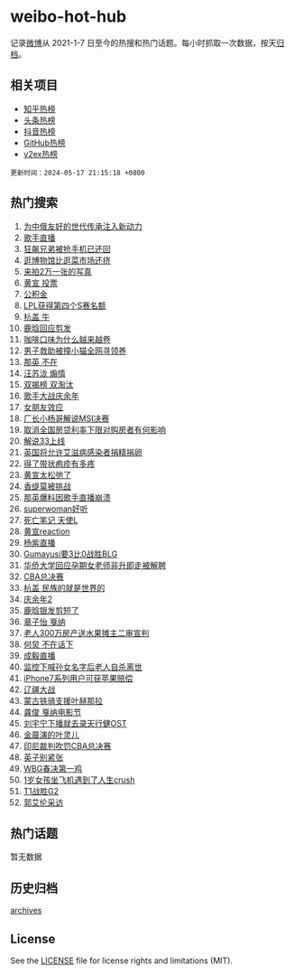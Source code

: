 # weibo-hot-hub

记录[微博](https://www.weibo.com)从 2021-1-7 日至今的热搜和热门话题。每小时抓取一次数据，按天[归档](archives)。

## 相关项目

- [知乎热榜](https://github.com/lonnyzhang423/zhihu-hot-hub)
- [头条热榜](https://github.com/lonnyzhang423/toutiao-hot-hub)
- [抖音热榜](https://github.com/lonnyzhang423/douyin-hot-hub)
- [GitHub热榜](https://github.com/lonnyzhang423/github-hot-hub)
- [v2ex热榜](https://github.com/lonnyzhang423/v2ex-hot-hub)


`更新时间：2024-05-17 21:15:18 +0800`

## 热门搜索

1. [为中俄友好的世代传承注入新动力](https://m.weibo.cn/search?containerid=100103type%3D1%26t%3D10%26q%3D%23%E4%B8%BA%E4%B8%AD%E4%BF%84%E5%8F%8B%E5%A5%BD%E7%9A%84%E4%B8%96%E4%BB%A3%E4%BC%A0%E6%89%BF%E6%B3%A8%E5%85%A5%E6%96%B0%E5%8A%A8%E5%8A%9B%23&stream_entry_id=51&isnewpage=1&extparam=seat%3D1%26pos%3D0%26c_type%3D51%26stream_entry_id%3D51%26cate%3D10103%26q%3D%2523%25E4%25B8%25BA%25E4%25B8%25AD%25E4%25BF%2584%25E5%258F%258B%25E5%25A5%25BD%25E7%259A%2584%25E4%25B8%2596%25E4%25BB%25A3%25E4%25BC%25A0%25E6%2589%25BF%25E6%25B3%25A8%25E5%2585%25A5%25E6%2596%25B0%25E5%258A%25A8%25E5%258A%259B%2523%26dgr%3D0%26filter_type%3Drealtimehot%26display_time%3D1715951716%26pre_seqid%3D1715951716938911540189)
1. [歌手直播](https://m.weibo.cn/search?containerid=100103type%3D1%26t%3D10%26q%3D%E6%AD%8C%E6%89%8B%E7%9B%B4%E6%92%AD&stream_entry_id=31&isnewpage=1&extparam=seat%3D1%26lcate%3D5001%26c_type%3D31%26realpos%3D1%26cate%3D5001%26q%3D%25E6%25AD%258C%25E6%2589%258B%25E7%259B%25B4%25E6%2592%25AD%26dgr%3D0%26pos%3D0%26flag%3D4%26stream_entry_id%3D31%26band_rank%3D1%26filter_type%3Drealtimehot%26display_time%3D1715951716%26pre_seqid%3D1715951716938911540189)
1. [狂飙兄弟被抢手机已还回](https://m.weibo.cn/search?containerid=100103type%3D1%26t%3D10%26q%3D%23%E7%8B%82%E9%A3%99%E5%85%84%E5%BC%9F%E8%A2%AB%E6%8A%A2%E6%89%8B%E6%9C%BA%E5%B7%B2%E8%BF%98%E5%9B%9E%23&stream_entry_id=31&isnewpage=1&extparam=seat%3D1%26lcate%3D5001%26c_type%3D31%26realpos%3D2%26cate%3D5001%26q%3D%2523%25E7%258B%2582%25E9%25A3%2599%25E5%2585%2584%25E5%25BC%259F%25E8%25A2%25AB%25E6%258A%25A2%25E6%2589%258B%25E6%259C%25BA%25E5%25B7%25B2%25E8%25BF%2598%25E5%259B%259E%2523%26dgr%3D0%26pos%3D1%26flag%3D0%26stream_entry_id%3D31%26band_rank%3D2%26filter_type%3Drealtimehot%26display_time%3D1715951716%26pre_seqid%3D1715951716938911540189)
1. [逛博物馆比逛菜市场还挤](https://m.weibo.cn/search?containerid=100103type%3D1%26t%3D10%26q%3D%23%E9%80%9B%E5%8D%9A%E7%89%A9%E9%A6%86%E6%AF%94%E9%80%9B%E8%8F%9C%E5%B8%82%E5%9C%BA%E8%BF%98%E6%8C%A4%23&stream_entry_id=31&isnewpage=1&extparam=seat%3D1%26lcate%3D5001%26c_type%3D31%26realpos%3D3%26cate%3D5001%26q%3D%2523%25E9%2580%259B%25E5%258D%259A%25E7%2589%25A9%25E9%25A6%2586%25E6%25AF%2594%25E9%2580%259B%25E8%258F%259C%25E5%25B8%2582%25E5%259C%25BA%25E8%25BF%2598%25E6%258C%25A4%2523%26dgr%3D0%26pos%3D2%26flag%3D0%26stream_entry_id%3D31%26band_rank%3D3%26filter_type%3Drealtimehot%26display_time%3D1715951716%26pre_seqid%3D1715951716938911540189)
1. [来拍2万一张的写真](https://m.weibo.cn/search?containerid=100103type%3D1%26t%3D10%26q%3D%23%E6%9D%A5%E6%8B%8D2%E4%B8%87%E4%B8%80%E5%BC%A0%E7%9A%84%E5%86%99%E7%9C%9F%23&stream_entry_id=31&isnewpage=1&extparam=seat%3D1%26lcate%3D5001%26c_type%3D31%26cate%3D5001%26q%3D%2523%25E6%259D%25A5%25E6%258B%258D2%25E4%25B8%2587%25E4%25B8%2580%25E5%25BC%25A0%25E7%259A%2584%25E5%2586%2599%25E7%259C%259F%2523%26dgr%3D0%26topic_ad%3D1%26pos%3D3%26stream_entry_id%3D31%26is_ad_pos%3D1%26adid%3D236653%26band_rank%3D4%26filter_type%3Drealtimehot%26display_time%3D1715951716%26pre_seqid%3D1715951716938911540189)
1. [黄宣 投票](https://m.weibo.cn/search?containerid=100103type%3D1%26t%3D10%26q%3D%E9%BB%84%E5%AE%A3+%E6%8A%95%E7%A5%A8&stream_entry_id=31&isnewpage=1&extparam=seat%3D1%26lcate%3D5001%26c_type%3D31%26realpos%3D4%26cate%3D5001%26q%3D%25E9%25BB%2584%25E5%25AE%25A3%2520%25E6%258A%2595%25E7%25A5%25A8%26dgr%3D0%26pos%3D4%26flag%3D1%26stream_entry_id%3D31%26band_rank%3D4%26filter_type%3Drealtimehot%26display_time%3D1715951716%26pre_seqid%3D1715951716938911540189)
1. [公积金](https://m.weibo.cn/search?containerid=100103type%3D1%26t%3D10%26q%3D%E5%85%AC%E7%A7%AF%E9%87%91&stream_entry_id=31&isnewpage=1&extparam=seat%3D1%26lcate%3D5001%26c_type%3D31%26realpos%3D5%26cate%3D5001%26q%3D%25E5%2585%25AC%25E7%25A7%25AF%25E9%2587%2591%26dgr%3D0%26pos%3D5%26flag%3D0%26stream_entry_id%3D31%26band_rank%3D5%26filter_type%3Drealtimehot%26display_time%3D1715951716%26pre_seqid%3D1715951716938911540189)
1. [LPL获得第四个S赛名额](https://m.weibo.cn/search?containerid=100103type%3D1%26t%3D10%26q%3D%23LPL%E8%8E%B7%E5%BE%97%E7%AC%AC%E5%9B%9B%E4%B8%AAS%E8%B5%9B%E5%90%8D%E9%A2%9D%23&stream_entry_id=31&isnewpage=1&extparam=seat%3D1%26lcate%3D5001%26c_type%3D31%26realpos%3D6%26cate%3D5001%26q%3D%2523LPL%25E8%258E%25B7%25E5%25BE%2597%25E7%25AC%25AC%25E5%259B%259B%25E4%25B8%25AAS%25E8%25B5%259B%25E5%2590%258D%25E9%25A2%259D%2523%26dgr%3D0%26pos%3D6%26flag%3D1%26stream_entry_id%3D31%26band_rank%3D6%26filter_type%3Drealtimehot%26display_time%3D1715951716%26pre_seqid%3D1715951716938911540189)
1. [杭盖 牛](https://m.weibo.cn/search?containerid=100103type%3D1%26t%3D10%26q%3D%E6%9D%AD%E7%9B%96+%E7%89%9B&stream_entry_id=31&isnewpage=1&extparam=seat%3D1%26lcate%3D5001%26c_type%3D31%26realpos%3D7%26cate%3D5001%26q%3D%25E6%259D%25AD%25E7%259B%2596%2520%25E7%2589%259B%26dgr%3D0%26pos%3D7%26flag%3D1%26stream_entry_id%3D31%26band_rank%3D7%26filter_type%3Drealtimehot%26display_time%3D1715951716%26pre_seqid%3D1715951716938911540189)
1. [鹿晗回应剪发](https://m.weibo.cn/search?containerid=100103type%3D1%26t%3D10%26q%3D%23%E9%B9%BF%E6%99%97%E5%9B%9E%E5%BA%94%E5%89%AA%E5%8F%91%23&stream_entry_id=31&isnewpage=1&extparam=seat%3D1%26lcate%3D5001%26c_type%3D31%26realpos%3D8%26cate%3D5001%26q%3D%2523%25E9%25B9%25BF%25E6%2599%2597%25E5%259B%259E%25E5%25BA%2594%25E5%2589%25AA%25E5%258F%2591%2523%26dgr%3D0%26pos%3D8%26flag%3D1%26stream_entry_id%3D31%26band_rank%3D8%26filter_type%3Drealtimehot%26display_time%3D1715951716%26pre_seqid%3D1715951716938911540189)
1. [咖啡口味为什么越来越卷](https://m.weibo.cn/search?containerid=100103type%3D1%26t%3D10%26q%3D%23%E5%92%96%E5%95%A1%E5%8F%A3%E5%91%B3%E4%B8%BA%E4%BB%80%E4%B9%88%E8%B6%8A%E6%9D%A5%E8%B6%8A%E5%8D%B7%23&stream_entry_id=31&isnewpage=1&extparam=seat%3D1%26lcate%3D5001%26c_type%3D31%26realpos%3D9%26cate%3D5001%26q%3D%2523%25E5%2592%2596%25E5%2595%25A1%25E5%258F%25A3%25E5%2591%25B3%25E4%25B8%25BA%25E4%25BB%2580%25E4%25B9%2588%25E8%25B6%258A%25E6%259D%25A5%25E8%25B6%258A%25E5%258D%25B7%2523%26dgr%3D0%26pos%3D9%26flag%3D1%26stream_entry_id%3D31%26band_rank%3D9%26filter_type%3Drealtimehot%26display_time%3D1715951716%26pre_seqid%3D1715951716938911540189)
1. [男子救助被撞小猫全网寻领养](https://m.weibo.cn/search?containerid=100103type%3D1%26t%3D10%26q%3D%23%E7%94%B7%E5%AD%90%E6%95%91%E5%8A%A9%E8%A2%AB%E6%92%9E%E5%B0%8F%E7%8C%AB%E5%85%A8%E7%BD%91%E5%AF%BB%E9%A2%86%E5%85%BB%23&stream_entry_id=31&isnewpage=1&extparam=seat%3D1%26lcate%3D5001%26c_type%3D31%26realpos%3D10%26cate%3D5001%26q%3D%2523%25E7%2594%25B7%25E5%25AD%2590%25E6%2595%2591%25E5%258A%25A9%25E8%25A2%25AB%25E6%2592%259E%25E5%25B0%258F%25E7%258C%25AB%25E5%2585%25A8%25E7%25BD%2591%25E5%25AF%25BB%25E9%25A2%2586%25E5%2585%25BB%2523%26dgr%3D0%26pos%3D10%26flag%3D32768%26stream_entry_id%3D31%26band_rank%3D10%26filter_type%3Drealtimehot%26display_time%3D1715951716%26pre_seqid%3D1715951716938911540189)
1. [那英 不在](https://m.weibo.cn/search?containerid=100103type%3D1%26t%3D10%26q%3D%E9%82%A3%E8%8B%B1+%E4%B8%8D%E5%9C%A8&stream_entry_id=31&isnewpage=1&extparam=seat%3D1%26lcate%3D5001%26c_type%3D31%26realpos%3D11%26cate%3D5001%26q%3D%25E9%2582%25A3%25E8%258B%25B1%2520%25E4%25B8%258D%25E5%259C%25A8%26dgr%3D0%26pos%3D11%26flag%3D1%26stream_entry_id%3D31%26band_rank%3D11%26filter_type%3Drealtimehot%26display_time%3D1715951716%26pre_seqid%3D1715951716938911540189)
1. [汪苏泷 煽情](https://m.weibo.cn/search?containerid=100103type%3D1%26t%3D10%26q%3D%E6%B1%AA%E8%8B%8F%E6%B3%B7+%E7%85%BD%E6%83%85&stream_entry_id=31&isnewpage=1&extparam=seat%3D1%26lcate%3D5001%26c_type%3D31%26realpos%3D12%26cate%3D5001%26q%3D%25E6%25B1%25AA%25E8%258B%258F%25E6%25B3%25B7%2520%25E7%2585%25BD%25E6%2583%2585%26dgr%3D0%26pos%3D12%26flag%3D1%26stream_entry_id%3D31%26band_rank%3D12%26filter_type%3Drealtimehot%26display_time%3D1715951716%26pre_seqid%3D1715951716938911540189)
1. [双揭榜 双淘汰](https://m.weibo.cn/search?containerid=100103type%3D1%26t%3D10%26q%3D%E5%8F%8C%E6%8F%AD%E6%A6%9C+%E5%8F%8C%E6%B7%98%E6%B1%B0&stream_entry_id=31&isnewpage=1&extparam=seat%3D1%26lcate%3D5001%26c_type%3D31%26realpos%3D13%26cate%3D5001%26q%3D%25E5%258F%258C%25E6%258F%25AD%25E6%25A6%259C%2520%25E5%258F%258C%25E6%25B7%2598%25E6%25B1%25B0%26dgr%3D0%26pos%3D13%26flag%3D1%26stream_entry_id%3D31%26band_rank%3D13%26filter_type%3Drealtimehot%26display_time%3D1715951716%26pre_seqid%3D1715951716938911540189)
1. [歌手大战庆余年](https://m.weibo.cn/search?containerid=100103type%3D1%26t%3D10%26q%3D%E6%AD%8C%E6%89%8B%E5%A4%A7%E6%88%98%E5%BA%86%E4%BD%99%E5%B9%B4&stream_entry_id=31&isnewpage=1&extparam=seat%3D1%26lcate%3D5001%26c_type%3D31%26realpos%3D14%26cate%3D5001%26q%3D%25E6%25AD%258C%25E6%2589%258B%25E5%25A4%25A7%25E6%2588%2598%25E5%25BA%2586%25E4%25BD%2599%25E5%25B9%25B4%26dgr%3D0%26pos%3D14%26flag%3D0%26stream_entry_id%3D31%26band_rank%3D14%26filter_type%3Drealtimehot%26display_time%3D1715951716%26pre_seqid%3D1715951716938911540189)
1. [女朋友效应](https://m.weibo.cn/search?containerid=100103type%3D1%26t%3D10%26q%3D%E5%A5%B3%E6%9C%8B%E5%8F%8B%E6%95%88%E5%BA%94&stream_entry_id=31&isnewpage=1&extparam=seat%3D1%26lcate%3D5001%26c_type%3D31%26realpos%3D15%26cate%3D5001%26q%3D%25E5%25A5%25B3%25E6%259C%258B%25E5%258F%258B%25E6%2595%2588%25E5%25BA%2594%26dgr%3D0%26pos%3D15%26flag%3D1%26stream_entry_id%3D31%26band_rank%3D15%26filter_type%3Drealtimehot%26display_time%3D1715951716%26pre_seqid%3D1715951716938911540189)
1. [厂长小杨哥解说MSI决赛](https://m.weibo.cn/search?containerid=100103type%3D1%26t%3D10%26q%3D%23%E5%8E%82%E9%95%BF%E5%B0%8F%E6%9D%A8%E5%93%A5%E8%A7%A3%E8%AF%B4MSI%E5%86%B3%E8%B5%9B%23&stream_entry_id=31&isnewpage=1&extparam=seat%3D1%26lcate%3D5001%26c_type%3D31%26realpos%3D16%26cate%3D5001%26q%3D%2523%25E5%258E%2582%25E9%2595%25BF%25E5%25B0%258F%25E6%259D%25A8%25E5%2593%25A5%25E8%25A7%25A3%25E8%25AF%25B4MSI%25E5%2586%25B3%25E8%25B5%259B%2523%26dgr%3D0%26pos%3D16%26flag%3D1%26stream_entry_id%3D31%26band_rank%3D16%26filter_type%3Drealtimehot%26display_time%3D1715951716%26pre_seqid%3D1715951716938911540189)
1. [取消全国房贷利率下限对购房者有何影响](https://m.weibo.cn/search?containerid=100103type%3D1%26t%3D10%26q%3D%23%E5%8F%96%E6%B6%88%E5%85%A8%E5%9B%BD%E6%88%BF%E8%B4%B7%E5%88%A9%E7%8E%87%E4%B8%8B%E9%99%90%E5%AF%B9%E8%B4%AD%E6%88%BF%E8%80%85%E6%9C%89%E4%BD%95%E5%BD%B1%E5%93%8D%23&stream_entry_id=31&isnewpage=1&extparam=seat%3D1%26lcate%3D5001%26c_type%3D31%26realpos%3D17%26cate%3D5001%26q%3D%2523%25E5%258F%2596%25E6%25B6%2588%25E5%2585%25A8%25E5%259B%25BD%25E6%2588%25BF%25E8%25B4%25B7%25E5%2588%25A9%25E7%258E%2587%25E4%25B8%258B%25E9%2599%2590%25E5%25AF%25B9%25E8%25B4%25AD%25E6%2588%25BF%25E8%2580%2585%25E6%259C%2589%25E4%25BD%2595%25E5%25BD%25B1%25E5%2593%258D%2523%26dgr%3D0%26pos%3D17%26flag%3D0%26stream_entry_id%3D31%26band_rank%3D17%26filter_type%3Drealtimehot%26display_time%3D1715951716%26pre_seqid%3D1715951716938911540189)
1. [解说33上线](https://m.weibo.cn/search?containerid=100103type%3D1%26t%3D10%26q%3D%23%E8%A7%A3%E8%AF%B433%E4%B8%8A%E7%BA%BF%23&stream_entry_id=31&isnewpage=1&extparam=seat%3D1%26lcate%3D5001%26c_type%3D31%26realpos%3D18%26cate%3D5001%26q%3D%2523%25E8%25A7%25A3%25E8%25AF%25B433%25E4%25B8%258A%25E7%25BA%25BF%2523%26dgr%3D0%26pos%3D18%26flag%3D1%26stream_entry_id%3D31%26band_rank%3D18%26filter_type%3Drealtimehot%26display_time%3D1715951716%26pre_seqid%3D1715951716938911540189)
1. [英国将允许艾滋病感染者捐精捐卵](https://m.weibo.cn/search?containerid=100103type%3D1%26t%3D10%26q%3D%23%E8%8B%B1%E5%9B%BD%E5%B0%86%E5%85%81%E8%AE%B8%E8%89%BE%E6%BB%8B%E7%97%85%E6%84%9F%E6%9F%93%E8%80%85%E6%8D%90%E7%B2%BE%E6%8D%90%E5%8D%B5%23&stream_entry_id=31&isnewpage=1&extparam=seat%3D1%26lcate%3D5001%26c_type%3D31%26realpos%3D19%26cate%3D5001%26q%3D%2523%25E8%258B%25B1%25E5%259B%25BD%25E5%25B0%2586%25E5%2585%2581%25E8%25AE%25B8%25E8%2589%25BE%25E6%25BB%258B%25E7%2597%2585%25E6%2584%259F%25E6%259F%2593%25E8%2580%2585%25E6%258D%2590%25E7%25B2%25BE%25E6%258D%2590%25E5%258D%25B5%2523%26dgr%3D0%26pos%3D19%26flag%3D0%26stream_entry_id%3D31%26band_rank%3D19%26filter_type%3Drealtimehot%26display_time%3D1715951716%26pre_seqid%3D1715951716938911540189)
1. [得了带状疱疹有多疼](https://m.weibo.cn/search?containerid=100103type%3D1%26t%3D10%26q%3D%23%E5%BE%97%E4%BA%86%E5%B8%A6%E7%8A%B6%E7%96%B1%E7%96%B9%E6%9C%89%E5%A4%9A%E7%96%BC%23&stream_entry_id=31&isnewpage=1&extparam=seat%3D1%26lcate%3D5001%26c_type%3D31%26realpos%3D20%26cate%3D5001%26q%3D%2523%25E5%25BE%2597%25E4%25BA%2586%25E5%25B8%25A6%25E7%258A%25B6%25E7%2596%25B1%25E7%2596%25B9%25E6%259C%2589%25E5%25A4%259A%25E7%2596%25BC%2523%26dgr%3D0%26pos%3D20%26flag%3D1%26stream_entry_id%3D31%26band_rank%3D20%26filter_type%3Drealtimehot%26display_time%3D1715951716%26pre_seqid%3D1715951716938911540189)
1. [黄宣太松弛了](https://m.weibo.cn/search?containerid=100103type%3D1%26t%3D10%26q%3D%E9%BB%84%E5%AE%A3%E5%A4%AA%E6%9D%BE%E5%BC%9B%E4%BA%86&stream_entry_id=31&isnewpage=1&extparam=seat%3D1%26lcate%3D5001%26c_type%3D31%26realpos%3D21%26cate%3D5001%26q%3D%25E9%25BB%2584%25E5%25AE%25A3%25E5%25A4%25AA%25E6%259D%25BE%25E5%25BC%259B%25E4%25BA%2586%26dgr%3D0%26pos%3D21%26flag%3D1%26stream_entry_id%3D31%26band_rank%3D21%26filter_type%3Drealtimehot%26display_time%3D1715951716%26pre_seqid%3D1715951716938911540189)
1. [香缇莫被挑战](https://m.weibo.cn/search?containerid=100103type%3D1%26t%3D10%26q%3D%23%E9%A6%99%E7%BC%87%E8%8E%AB%E8%A2%AB%E6%8C%91%E6%88%98%23&stream_entry_id=31&isnewpage=1&extparam=seat%3D1%26lcate%3D5001%26c_type%3D31%26realpos%3D22%26cate%3D5001%26q%3D%2523%25E9%25A6%2599%25E7%25BC%2587%25E8%258E%25AB%25E8%25A2%25AB%25E6%258C%2591%25E6%2588%2598%2523%26dgr%3D0%26pos%3D22%26flag%3D1%26stream_entry_id%3D31%26band_rank%3D22%26filter_type%3Drealtimehot%26display_time%3D1715951716%26pre_seqid%3D1715951716938911540189)
1. [那英爆料因歌手直播崩溃](https://m.weibo.cn/search?containerid=100103type%3D1%26t%3D10%26q%3D%23%E9%82%A3%E8%8B%B1%E7%88%86%E6%96%99%E5%9B%A0%E6%AD%8C%E6%89%8B%E7%9B%B4%E6%92%AD%E5%B4%A9%E6%BA%83%23&stream_entry_id=31&isnewpage=1&extparam=seat%3D1%26lcate%3D5001%26c_type%3D31%26realpos%3D23%26cate%3D5001%26q%3D%2523%25E9%2582%25A3%25E8%258B%25B1%25E7%2588%2586%25E6%2596%2599%25E5%259B%25A0%25E6%25AD%258C%25E6%2589%258B%25E7%259B%25B4%25E6%2592%25AD%25E5%25B4%25A9%25E6%25BA%2583%2523%26dgr%3D0%26pos%3D23%26flag%3D2%26stream_entry_id%3D31%26band_rank%3D23%26filter_type%3Drealtimehot%26display_time%3D1715951716%26pre_seqid%3D1715951716938911540189)
1. [superwoman好听](https://m.weibo.cn/search?containerid=100103type%3D1%26t%3D10%26q%3D%23superwoman%E5%A5%BD%E5%90%AC%23&stream_entry_id=31&isnewpage=1&extparam=seat%3D1%26lcate%3D5001%26c_type%3D31%26realpos%3D24%26cate%3D5001%26q%3D%2523superwoman%25E5%25A5%25BD%25E5%2590%25AC%2523%26dgr%3D0%26pos%3D24%26flag%3D1%26stream_entry_id%3D31%26band_rank%3D24%26filter_type%3Drealtimehot%26display_time%3D1715951716%26pre_seqid%3D1715951716938911540189)
1. [死亡笔记 天使L](https://m.weibo.cn/search?containerid=100103type%3D1%26t%3D10%26q%3D%E6%AD%BB%E4%BA%A1%E7%AC%94%E8%AE%B0+%E5%A4%A9%E4%BD%BFL&stream_entry_id=31&isnewpage=1&extparam=seat%3D1%26lcate%3D5001%26c_type%3D31%26realpos%3D25%26cate%3D5001%26q%3D%25E6%25AD%25BB%25E4%25BA%25A1%25E7%25AC%2594%25E8%25AE%25B0%2520%25E5%25A4%25A9%25E4%25BD%25BFL%26dgr%3D0%26pos%3D25%26flag%3D1%26stream_entry_id%3D31%26band_rank%3D25%26filter_type%3Drealtimehot%26display_time%3D1715951716%26pre_seqid%3D1715951716938911540189)
1. [黄宣reaction](https://m.weibo.cn/search?containerid=100103type%3D1%26t%3D10%26q%3D%E9%BB%84%E5%AE%A3reaction&stream_entry_id=31&isnewpage=1&extparam=seat%3D1%26lcate%3D5001%26c_type%3D31%26realpos%3D26%26cate%3D5001%26q%3D%25E9%25BB%2584%25E5%25AE%25A3reaction%26dgr%3D0%26pos%3D26%26flag%3D1%26stream_entry_id%3D31%26band_rank%3D26%26filter_type%3Drealtimehot%26display_time%3D1715951716%26pre_seqid%3D1715951716938911540189)
1. [杨紫直播](https://m.weibo.cn/search?containerid=100103type%3D1%26t%3D10%26q%3D%E6%9D%A8%E7%B4%AB%E7%9B%B4%E6%92%AD&stream_entry_id=31&isnewpage=1&extparam=seat%3D1%26lcate%3D5001%26c_type%3D31%26realpos%3D27%26cate%3D5001%26q%3D%25E6%259D%25A8%25E7%25B4%25AB%25E7%259B%25B4%25E6%2592%25AD%26dgr%3D0%26pos%3D27%26flag%3D1%26stream_entry_id%3D31%26band_rank%3D27%26filter_type%3Drealtimehot%26display_time%3D1715951716%26pre_seqid%3D1715951716938911540189)
1. [Gumayusi要3比0战胜BLG](https://m.weibo.cn/search?containerid=100103type%3D1%26t%3D10%26q%3D%23Gumayusi%E8%A6%813%E6%AF%940%E6%88%98%E8%83%9CBLG%23&stream_entry_id=31&isnewpage=1&extparam=seat%3D1%26lcate%3D5001%26c_type%3D31%26realpos%3D28%26cate%3D5001%26q%3D%2523Gumayusi%25E8%25A6%25813%25E6%25AF%25940%25E6%2588%2598%25E8%2583%259CBLG%2523%26dgr%3D0%26pos%3D28%26flag%3D1%26stream_entry_id%3D31%26band_rank%3D28%26filter_type%3Drealtimehot%26display_time%3D1715951716%26pre_seqid%3D1715951716938911540189)
1. [华侨大学回应孕期女老师非升即走被解聘](https://m.weibo.cn/search?containerid=100103type%3D1%26t%3D10%26q%3D%23%E5%8D%8E%E4%BE%A8%E5%A4%A7%E5%AD%A6%E5%9B%9E%E5%BA%94%E5%AD%95%E6%9C%9F%E5%A5%B3%E8%80%81%E5%B8%88%E9%9D%9E%E5%8D%87%E5%8D%B3%E8%B5%B0%E8%A2%AB%E8%A7%A3%E8%81%98%23&stream_entry_id=31&isnewpage=1&extparam=seat%3D1%26lcate%3D5001%26c_type%3D31%26realpos%3D29%26cate%3D5001%26q%3D%2523%25E5%258D%258E%25E4%25BE%25A8%25E5%25A4%25A7%25E5%25AD%25A6%25E5%259B%259E%25E5%25BA%2594%25E5%25AD%2595%25E6%259C%259F%25E5%25A5%25B3%25E8%2580%2581%25E5%25B8%2588%25E9%259D%259E%25E5%258D%2587%25E5%258D%25B3%25E8%25B5%25B0%25E8%25A2%25AB%25E8%25A7%25A3%25E8%2581%2598%2523%26dgr%3D0%26pos%3D29%26flag%3D0%26stream_entry_id%3D31%26band_rank%3D29%26filter_type%3Drealtimehot%26display_time%3D1715951716%26pre_seqid%3D1715951716938911540189)
1. [CBA总决赛](https://m.weibo.cn/search?containerid=100103type%3D1%26t%3D10%26q%3DCBA%E6%80%BB%E5%86%B3%E8%B5%9B&stream_entry_id=31&isnewpage=1&extparam=seat%3D1%26lcate%3D5001%26c_type%3D31%26realpos%3D30%26cate%3D5001%26q%3DCBA%25E6%2580%25BB%25E5%2586%25B3%25E8%25B5%259B%26dgr%3D0%26pos%3D30%26flag%3D1%26stream_entry_id%3D31%26band_rank%3D30%26filter_type%3Drealtimehot%26display_time%3D1715951716%26pre_seqid%3D1715951716938911540189)
1. [杭盖 民族的就是世界的](https://m.weibo.cn/search?containerid=100103type%3D1%26t%3D10%26q%3D%E6%9D%AD%E7%9B%96+%E6%B0%91%E6%97%8F%E7%9A%84%E5%B0%B1%E6%98%AF%E4%B8%96%E7%95%8C%E7%9A%84&stream_entry_id=31&isnewpage=1&extparam=seat%3D1%26lcate%3D5001%26c_type%3D31%26realpos%3D31%26cate%3D5001%26q%3D%25E6%259D%25AD%25E7%259B%2596%2520%25E6%25B0%2591%25E6%2597%258F%25E7%259A%2584%25E5%25B0%25B1%25E6%2598%25AF%25E4%25B8%2596%25E7%2595%258C%25E7%259A%2584%26dgr%3D0%26pos%3D31%26flag%3D1%26stream_entry_id%3D31%26band_rank%3D31%26filter_type%3Drealtimehot%26display_time%3D1715951716%26pre_seqid%3D1715951716938911540189)
1. [庆余年2](https://m.weibo.cn/search?containerid=100103type%3D1%26t%3D10%26q%3D%E5%BA%86%E4%BD%99%E5%B9%B42&stream_entry_id=31&isnewpage=1&extparam=seat%3D1%26lcate%3D5001%26c_type%3D31%26realpos%3D32%26cate%3D5001%26q%3D%25E5%25BA%2586%25E4%25BD%2599%25E5%25B9%25B42%26dgr%3D0%26pos%3D32%26flag%3D1%26stream_entry_id%3D31%26band_rank%3D32%26filter_type%3Drealtimehot%26display_time%3D1715951716%26pre_seqid%3D1715951716938911540189)
1. [鹿晗银发剪短了](https://m.weibo.cn/search?containerid=100103type%3D1%26t%3D10%26q%3D%23%E9%B9%BF%E6%99%97%E9%93%B6%E5%8F%91%E5%89%AA%E7%9F%AD%E4%BA%86%23&stream_entry_id=31&isnewpage=1&extparam=seat%3D1%26lcate%3D5001%26c_type%3D31%26realpos%3D33%26cate%3D5001%26q%3D%2523%25E9%25B9%25BF%25E6%2599%2597%25E9%2593%25B6%25E5%258F%2591%25E5%2589%25AA%25E7%259F%25AD%25E4%25BA%2586%2523%26dgr%3D0%26pos%3D33%26flag%3D0%26stream_entry_id%3D31%26band_rank%3D33%26filter_type%3Drealtimehot%26display_time%3D1715951716%26pre_seqid%3D1715951716938911540189)
1. [章子怡 戛纳](https://m.weibo.cn/search?containerid=100103type%3D1%26t%3D10%26q%3D%E7%AB%A0%E5%AD%90%E6%80%A1+%E6%88%9B%E7%BA%B3&stream_entry_id=31&isnewpage=1&extparam=seat%3D1%26lcate%3D5001%26c_type%3D31%26realpos%3D34%26cate%3D5001%26q%3D%25E7%25AB%25A0%25E5%25AD%2590%25E6%2580%25A1%2520%25E6%2588%259B%25E7%25BA%25B3%26dgr%3D0%26pos%3D34%26flag%3D0%26stream_entry_id%3D31%26band_rank%3D34%26filter_type%3Drealtimehot%26display_time%3D1715951716%26pre_seqid%3D1715951716938911540189)
1. [老人300万房产送水果摊主二审宣判](https://m.weibo.cn/search?containerid=100103type%3D1%26t%3D10%26q%3D%23%E8%80%81%E4%BA%BA300%E4%B8%87%E6%88%BF%E4%BA%A7%E9%80%81%E6%B0%B4%E6%9E%9C%E6%91%8A%E4%B8%BB%E4%BA%8C%E5%AE%A1%E5%AE%A3%E5%88%A4%23&stream_entry_id=31&isnewpage=1&extparam=seat%3D1%26lcate%3D5001%26c_type%3D31%26realpos%3D35%26cate%3D5001%26q%3D%2523%25E8%2580%2581%25E4%25BA%25BA300%25E4%25B8%2587%25E6%2588%25BF%25E4%25BA%25A7%25E9%2580%2581%25E6%25B0%25B4%25E6%259E%259C%25E6%2591%258A%25E4%25B8%25BB%25E4%25BA%258C%25E5%25AE%25A1%25E5%25AE%25A3%25E5%2588%25A4%2523%26dgr%3D0%26pos%3D35%26flag%3D0%26stream_entry_id%3D31%26band_rank%3D35%26filter_type%3Drealtimehot%26display_time%3D1715951716%26pre_seqid%3D1715951716938911540189)
1. [何炅 不在话下](https://m.weibo.cn/search?containerid=100103type%3D1%26t%3D10%26q%3D%E4%BD%95%E7%82%85+%E4%B8%8D%E5%9C%A8%E8%AF%9D%E4%B8%8B&stream_entry_id=31&isnewpage=1&extparam=seat%3D1%26lcate%3D5001%26c_type%3D31%26realpos%3D36%26cate%3D5001%26q%3D%25E4%25BD%2595%25E7%2582%2585%2520%25E4%25B8%258D%25E5%259C%25A8%25E8%25AF%259D%25E4%25B8%258B%26dgr%3D0%26pos%3D36%26flag%3D1%26stream_entry_id%3D31%26band_rank%3D36%26filter_type%3Drealtimehot%26display_time%3D1715951716%26pre_seqid%3D1715951716938911540189)
1. [成毅直播](https://m.weibo.cn/search?containerid=100103type%3D1%26t%3D10%26q%3D%E6%88%90%E6%AF%85%E7%9B%B4%E6%92%AD&stream_entry_id=31&isnewpage=1&extparam=seat%3D1%26lcate%3D5001%26c_type%3D31%26realpos%3D37%26cate%3D5001%26q%3D%25E6%2588%2590%25E6%25AF%2585%25E7%259B%25B4%25E6%2592%25AD%26dgr%3D0%26pos%3D37%26flag%3D0%26stream_entry_id%3D31%26band_rank%3D37%26filter_type%3Drealtimehot%26display_time%3D1715951716%26pre_seqid%3D1715951716938911540189)
1. [监控下喊孙女名字后老人自杀离世](https://m.weibo.cn/search?containerid=100103type%3D1%26t%3D10%26q%3D%23%E7%9B%91%E6%8E%A7%E4%B8%8B%E5%96%8A%E5%AD%99%E5%A5%B3%E5%90%8D%E5%AD%97%E5%90%8E%E8%80%81%E4%BA%BA%E8%87%AA%E6%9D%80%E7%A6%BB%E4%B8%96%23&stream_entry_id=31&isnewpage=1&extparam=seat%3D1%26lcate%3D5001%26c_type%3D31%26realpos%3D38%26cate%3D5001%26q%3D%2523%25E7%259B%2591%25E6%258E%25A7%25E4%25B8%258B%25E5%2596%258A%25E5%25AD%2599%25E5%25A5%25B3%25E5%2590%258D%25E5%25AD%2597%25E5%2590%258E%25E8%2580%2581%25E4%25BA%25BA%25E8%2587%25AA%25E6%259D%2580%25E7%25A6%25BB%25E4%25B8%2596%2523%26dgr%3D0%26pos%3D38%26flag%3D0%26stream_entry_id%3D31%26band_rank%3D38%26filter_type%3Drealtimehot%26display_time%3D1715951716%26pre_seqid%3D1715951716938911540189)
1. [iPhone7系列用户可获苹果赔偿](https://m.weibo.cn/search?containerid=100103type%3D1%26t%3D10%26q%3D%23iPhone7%E7%B3%BB%E5%88%97%E7%94%A8%E6%88%B7%E5%8F%AF%E8%8E%B7%E8%8B%B9%E6%9E%9C%E8%B5%94%E5%81%BF%23&stream_entry_id=31&isnewpage=1&extparam=seat%3D1%26lcate%3D5001%26c_type%3D31%26realpos%3D39%26cate%3D5001%26q%3D%2523iPhone7%25E7%25B3%25BB%25E5%2588%2597%25E7%2594%25A8%25E6%2588%25B7%25E5%258F%25AF%25E8%258E%25B7%25E8%258B%25B9%25E6%259E%259C%25E8%25B5%2594%25E5%2581%25BF%2523%26dgr%3D0%26pos%3D39%26flag%3D0%26stream_entry_id%3D31%26band_rank%3D39%26filter_type%3Drealtimehot%26display_time%3D1715951716%26pre_seqid%3D1715951716938911540189)
1. [辽疆大战](https://m.weibo.cn/search?containerid=100103type%3D1%26t%3D10%26q%3D%23%E8%BE%BD%E7%96%86%E5%A4%A7%E6%88%98%23&stream_entry_id=31&isnewpage=1&extparam=seat%3D1%26lcate%3D5001%26c_type%3D31%26realpos%3D40%26cate%3D5001%26q%3D%2523%25E8%25BE%25BD%25E7%2596%2586%25E5%25A4%25A7%25E6%2588%2598%2523%26dgr%3D0%26pos%3D40%26flag%3D1%26stream_entry_id%3D31%26band_rank%3D40%26filter_type%3Drealtimehot%26display_time%3D1715951716%26pre_seqid%3D1715951716938911540189)
1. [蒙古铁骑支援叶赫那拉](https://m.weibo.cn/search?containerid=100103type%3D1%26t%3D10%26q%3D%23%E8%92%99%E5%8F%A4%E9%93%81%E9%AA%91%E6%94%AF%E6%8F%B4%E5%8F%B6%E8%B5%AB%E9%82%A3%E6%8B%89%23&stream_entry_id=31&isnewpage=1&extparam=seat%3D1%26lcate%3D5001%26c_type%3D31%26realpos%3D41%26cate%3D5001%26q%3D%2523%25E8%2592%2599%25E5%258F%25A4%25E9%2593%2581%25E9%25AA%2591%25E6%2594%25AF%25E6%258F%25B4%25E5%258F%25B6%25E8%25B5%25AB%25E9%2582%25A3%25E6%258B%2589%2523%26dgr%3D0%26pos%3D41%26flag%3D1%26stream_entry_id%3D31%26band_rank%3D41%26filter_type%3Drealtimehot%26display_time%3D1715951716%26pre_seqid%3D1715951716938911540189)
1. [龚俊 戛纳电影节](https://m.weibo.cn/search?containerid=100103type%3D1%26t%3D10%26q%3D%E9%BE%9A%E4%BF%8A+%E6%88%9B%E7%BA%B3%E7%94%B5%E5%BD%B1%E8%8A%82&stream_entry_id=31&isnewpage=1&extparam=seat%3D1%26lcate%3D5001%26c_type%3D31%26realpos%3D42%26cate%3D5001%26q%3D%25E9%25BE%259A%25E4%25BF%258A%2520%25E6%2588%259B%25E7%25BA%25B3%25E7%2594%25B5%25E5%25BD%25B1%25E8%258A%2582%26dgr%3D0%26pos%3D42%26flag%3D1%26stream_entry_id%3D31%26band_rank%3D42%26filter_type%3Drealtimehot%26display_time%3D1715951716%26pre_seqid%3D1715951716938911540189)
1. [刘宇宁下播就去录天行健OST](https://m.weibo.cn/search?containerid=100103type%3D1%26t%3D10%26q%3D%23%E5%88%98%E5%AE%87%E5%AE%81%E4%B8%8B%E6%92%AD%E5%B0%B1%E5%8E%BB%E5%BD%95%E5%A4%A9%E8%A1%8C%E5%81%A5OST%23&stream_entry_id=31&isnewpage=1&extparam=seat%3D1%26lcate%3D5001%26c_type%3D31%26realpos%3D43%26cate%3D5001%26q%3D%2523%25E5%2588%2598%25E5%25AE%2587%25E5%25AE%2581%25E4%25B8%258B%25E6%2592%25AD%25E5%25B0%25B1%25E5%258E%25BB%25E5%25BD%2595%25E5%25A4%25A9%25E8%25A1%258C%25E5%2581%25A5OST%2523%26dgr%3D0%26pos%3D43%26flag%3D1%26stream_entry_id%3D31%26band_rank%3D43%26filter_type%3Drealtimehot%26display_time%3D1715951716%26pre_seqid%3D1715951716938911540189)
1. [金晨演的叶灵儿](https://m.weibo.cn/search?containerid=100103type%3D1%26t%3D10%26q%3D%23%E9%87%91%E6%99%A8%E6%BC%94%E7%9A%84%E5%8F%B6%E7%81%B5%E5%84%BF%23&stream_entry_id=31&isnewpage=1&extparam=seat%3D1%26lcate%3D5001%26c_type%3D31%26realpos%3D44%26cate%3D5001%26q%3D%2523%25E9%2587%2591%25E6%2599%25A8%25E6%25BC%2594%25E7%259A%2584%25E5%258F%25B6%25E7%2581%25B5%25E5%2584%25BF%2523%26dgr%3D0%26pos%3D44%26flag%3D1%26stream_entry_id%3D31%26band_rank%3D44%26filter_type%3Drealtimehot%26display_time%3D1715951716%26pre_seqid%3D1715951716938911540189)
1. [印尼裁判吹罚CBA总决赛](https://m.weibo.cn/search?containerid=100103type%3D1%26t%3D10%26q%3D%23%E5%8D%B0%E5%B0%BC%E8%A3%81%E5%88%A4%E5%90%B9%E7%BD%9ACBA%E6%80%BB%E5%86%B3%E8%B5%9B%23&stream_entry_id=31&isnewpage=1&extparam=seat%3D1%26lcate%3D5001%26c_type%3D31%26realpos%3D45%26cate%3D5001%26q%3D%2523%25E5%258D%25B0%25E5%25B0%25BC%25E8%25A3%2581%25E5%2588%25A4%25E5%2590%25B9%25E7%25BD%259ACBA%25E6%2580%25BB%25E5%2586%25B3%25E8%25B5%259B%2523%26dgr%3D0%26pos%3D45%26flag%3D1%26stream_entry_id%3D31%26band_rank%3D45%26filter_type%3Drealtimehot%26display_time%3D1715951716%26pre_seqid%3D1715951716938911540189)
1. [英子别紧张](https://m.weibo.cn/search?containerid=100103type%3D1%26t%3D10%26q%3D%23%E8%8B%B1%E5%AD%90%E5%88%AB%E7%B4%A7%E5%BC%A0%23&stream_entry_id=31&isnewpage=1&extparam=seat%3D1%26lcate%3D5001%26c_type%3D31%26realpos%3D46%26cate%3D5001%26q%3D%2523%25E8%258B%25B1%25E5%25AD%2590%25E5%2588%25AB%25E7%25B4%25A7%25E5%25BC%25A0%2523%26dgr%3D0%26pos%3D46%26flag%3D1%26stream_entry_id%3D31%26band_rank%3D46%26filter_type%3Drealtimehot%26display_time%3D1715951716%26pre_seqid%3D1715951716938911540189)
1. [WBG春决第一鸡](https://m.weibo.cn/search?containerid=100103type%3D1%26t%3D10%26q%3D%23WBG%E6%98%A5%E5%86%B3%E7%AC%AC%E4%B8%80%E9%B8%A1%23&stream_entry_id=31&isnewpage=1&extparam=seat%3D1%26lcate%3D5001%26c_type%3D31%26realpos%3D47%26cate%3D5001%26q%3D%2523WBG%25E6%2598%25A5%25E5%2586%25B3%25E7%25AC%25AC%25E4%25B8%2580%25E9%25B8%25A1%2523%26dgr%3D0%26pos%3D47%26flag%3D1%26stream_entry_id%3D31%26band_rank%3D47%26filter_type%3Drealtimehot%26display_time%3D1715951716%26pre_seqid%3D1715951716938911540189)
1. [1岁女孩坐飞机遇到了人生crush](https://m.weibo.cn/search?containerid=100103type%3D1%26t%3D10%26q%3D%231%E5%B2%81%E5%A5%B3%E5%AD%A9%E5%9D%90%E9%A3%9E%E6%9C%BA%E9%81%87%E5%88%B0%E4%BA%86%E4%BA%BA%E7%94%9Fcrush%23&stream_entry_id=31&isnewpage=1&extparam=seat%3D1%26lcate%3D5001%26c_type%3D31%26realpos%3D48%26cate%3D5001%26q%3D%25231%25E5%25B2%2581%25E5%25A5%25B3%25E5%25AD%25A9%25E5%259D%2590%25E9%25A3%259E%25E6%259C%25BA%25E9%2581%2587%25E5%2588%25B0%25E4%25BA%2586%25E4%25BA%25BA%25E7%2594%259Fcrush%2523%26dgr%3D0%26pos%3D48%26flag%3D0%26stream_entry_id%3D31%26band_rank%3D48%26filter_type%3Drealtimehot%26display_time%3D1715951716%26pre_seqid%3D1715951716938911540189)
1. [T1战胜G2](https://m.weibo.cn/search?containerid=100103type%3D1%26t%3D10%26q%3DT1%E6%88%98%E8%83%9CG2&stream_entry_id=31&isnewpage=1&extparam=seat%3D1%26lcate%3D5001%26c_type%3D31%26realpos%3D49%26cate%3D5001%26q%3DT1%25E6%2588%2598%25E8%2583%259CG2%26dgr%3D0%26pos%3D49%26flag%3D0%26stream_entry_id%3D31%26band_rank%3D49%26filter_type%3Drealtimehot%26display_time%3D1715951716%26pre_seqid%3D1715951716938911540189)
1. [郭艾伦采访](https://m.weibo.cn/search?containerid=100103type%3D1%26t%3D10%26q%3D%E9%83%AD%E8%89%BE%E4%BC%A6%E9%87%87%E8%AE%BF&stream_entry_id=31&isnewpage=1&extparam=seat%3D1%26lcate%3D5001%26c_type%3D31%26realpos%3D50%26cate%3D5001%26q%3D%25E9%2583%25AD%25E8%2589%25BE%25E4%25BC%25A6%25E9%2587%2587%25E8%25AE%25BF%26dgr%3D0%26pos%3D50%26flag%3D1%26stream_entry_id%3D31%26band_rank%3D50%26filter_type%3Drealtimehot%26display_time%3D1715951716%26pre_seqid%3D1715951716938911540189)

## 热门话题

暂无数据

## 历史归档

[archives](archives)

## License

See the [LICENSE](LICENSE) file for license rights and limitations (MIT).

